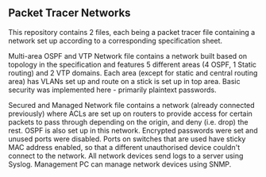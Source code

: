 Packet Tracer Networks
----------------------

This repository contains 2 files, each being a packet tracer file containing a network set up according to a corresponding specification sheet. 

Multi-area OSPF and VTP Network file contains a network built based on topology in the specification and features 5 different areas (4 OSPF, 1 Static routing) and 2 VTP domains. Each area (except for static and central routing area) has VLANs set up and route on a stick is set up in top area. Basic security was implemented here - primarily plaintext passwords.

Secured and Managed Network file contains a network (already connected previously) where ACLs are set up on routers to provide access for certain packets to pass through depending on the origin, and deny (i.e. drop) the rest. OSPF is also set up in this network. Encrypted passwords were set and unused ports were disabled. Ports on switches that are used have sticky MAC address enabled, so that a different unauthorised device couldn't connect to the network. All network devices send logs to a server using Syslog. Management PC can manage network devices using SNMP. 
